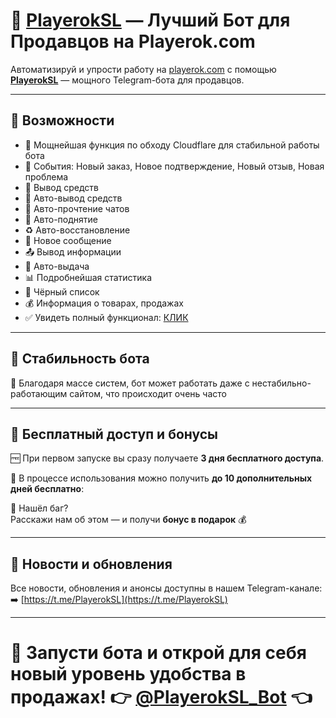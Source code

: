# 🤖 [PlayerokSL](https://t.me/PlayerokSL_Bot) — Лучший Бот для Продавцов на Playerok.com

Автоматизируй и упрости работу на [playerok.com](https://playerok.com) с помощью **[PlayerokSL](https://t.me/PlayerokSL_Bot)** — мощного Telegram-бота для продавцов.

---

## 🔧 Возможности
- 🚀 Мощнейшая функция по обходу Cloudflare для стабильной работы бота
- 🤖 События: Новый заказ, Новое подтверждение, Новый отзыв, Новая проблема  
- 💸 Вывод средств  
- 💸 Авто-вывод средств  
- 📩 Авто-прочтение чатов  
- 🔁 Авто-поднятие  
- ♻️ Авто-восстановление  
- 💬 Новое сообщение  
- 📤 Вывод информации  
- 🎁 Авто-выдача  
- 📊 Подробнейшая статистика  
- 🚫 Чёрный список  
- 💰 Информация о товарах, продажах  
- ✅ Увидеть полный функционал: [КЛИК](https://telegra.ph/Vse-funkcii-i-vazhnaya-informaciya-v-odnom-meste-06-06)

---

## 🚀 Стабильность бота
💪 Благодаря массе систем, бот может работать даже с нестабильно-работающим сайтом, что происходит очень часто

---

## 🎁 Бесплатный доступ и бонусы

🆓 При первом запуске вы сразу получаете **3 дня бесплатного доступа**.

🎉 В процессе использования можно получить **до 10 дополнительных дней бесплатно**:

🐞 Нашёл баг?  
Расскажи нам об этом — и получи **бонус в подарок** 💰

---

## 📢 Новости и обновления

Все новости, обновления и анонсы доступны в нашем Telegram-канале:  
➡️ [https://t.me/PlayerokSL](https://t.me/PlayerokSL)

---

# 🚀 Запусти бота и открой для себя новый уровень удобства в продажах! 👉 **[@PlayerokSL_Bot](https://t.me/PlayerokSL_Bot)** 👈

